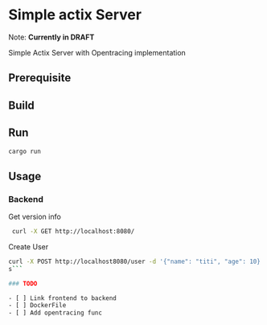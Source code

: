 # Simple actix Server

Note: **Currently in DRAFT**

Simple Actix Server with Opentracing implementation

## Prerequisite

## Build

## Run

```sh
cargo run
```

## Usage

### Backend

Get version info

```sh
 curl -X GET http://localhost:8080/

```

Create User

```sh
curl -X POST http://localhost8080/user -d '{"name": "titi", "age": 10}'
s```

### TODO

- [ ] Link frontend to backend
- [ ] DockerFile
- [ ] Add opentracing func